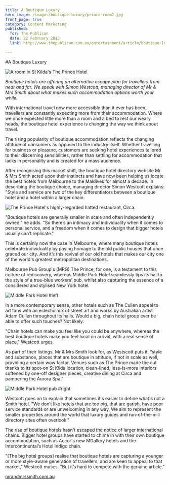```yaml
---
title: A Boutique Luxury
hero_image: /images/boutique-luxury/prince-room2.jpg
front_page: true
category: Content Marketing
published:
  for: The Publican
  date: 22 February 2013
  link: http://www.thepublican.com.au/entertainment/article/boutique-luxury

---
```


#A Boutique Luxury

![A room in St Kilda's The Prince Hotel](/images/boutique-luxury/prince-room.jpg)

*Boutique hotels are offering an alternative escape plan for travellers from near and far. We speak with Simon Westcott, managing director of Mr & Mrs Smith
about what makes such accommodation options worth your while.*

With international travel now more accessible than it ever has been, travellers are constantly expecting more from their accommodation. Where we once expected little more than a room and a bed to rest our weary heads, the boutique hotel experience is changing the way we think about travel.

The rising popularity of boutique accommodation reflects the changing attitude of consumers as opposed to the industry itself. Whether travelling for business or pleasure, customers are seeking hotel experiences tailored to their discerning sensibilities, rather than settling for accommodation that lacks in personality and is created for a mass audience.

After recognising this market shift, the boutique hotel directory website Mr & Mrs Smith acted upon their instincts and have now been helping us locate the best hotels from Melbourne to the Maldives for almost a decade. In describing the boutique choice, managing director Simon Westcott explains: "Style and service are two of the key differentiators between a boutique hotel and a hotel within a larger chain.

![The Prince Hotel's highly-regarded hatted restaurant, Circa.](/images/boutique-luxury/circa.jpg)

"Boutique hotels are generally smaller in scale and often independently owned," he adds. "So there’s an intimacy and individuality when it comes to personal service, and a freedom when it comes to design that bigger hotels usually can’t replicate."

This is certainly now the case in Melbourne, where many boutique hotels celebrate individuality by paying homage to the old public houses that once graced our city. And it’s this revival of our old hotels that makes our city one of the world's greatest metropolitan destinations.

Melbourne Pub Group's (MPG) The Prince, for one, is a testament to this culture of rediscovery, whereas Middle Park Hotel seamlessly tips its hat to the style of a true-blue workers’ pub, whilst also capturing the essence of a considered and stylised New York hotel.

![Middle Park Hotel #left](/images/boutique-luxury/middle-park.jpg)

In a more contemporary sense, other hotels such as The Cullen appeal to art fans with an eclectic mix of street art and works by Australian artist Adam Cullen throughout its halls. Would a big, chain hotel group ever be able to offer such touches? Not likely.

"Chain hotels can make you feel like you could be anywhere, whereas the best boutique hotels make you feel local on arrival, with a real sense of place," Westcott urges.

As part of their listings, Mr & Mrs Smith look for, as Westscott puts it, “style and substance, places that are boutique in attitude, if not in scale as well, providing a certain wow factor. Venues such as The Prince made the cut thanks to its spot-on St Kilda location, clean-lined, less-is-more interiors softened by one-off designer pieces, creative dining at Circa and pampering the Aurora Spa.”


![Middle Park Hotel pub #right](/images/boutique-luxury/middle-park-pub.jpg)

Westcott goes on to explain that sometimes it's easier to define what's not a Smith hotel. "We don’t like hotels that are too big, that are garish, have poor service standards or are unwelcoming in any way. We aim to represent the smaller properties around the world that luxury guides and run-of-the-mill directory sites often overlook."

The rise of boutique hotels hasn't escaped the notice of larger international chains. Bigger hotel groups have started to chime in with their own boutique accommodation, such as Accor's new MGallery hotels and the Intercontinental’s Hotel Indigo chain.

"[The big hotel groups] realise that boutique hotels are capturing a younger or more style-aware generation of travellers, and are keen to appeal to that market," Westcott muses. "But it’s hard to compete with the genuine article."

[mrandmrssmith.com.au](http://www.mrandmrssmith.com/au/)
